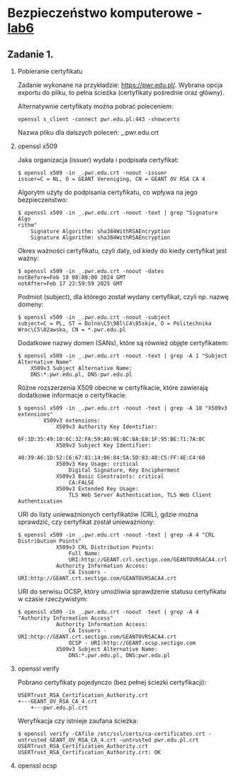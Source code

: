 # Bezpieczeństwo komputerowe - [lab6](sec-lab6.pdf)

## Zadanie 1.

1. Pobieranie certyfikatu

    Zadanie wykonane na przykładzie: https://pwr.edu.pl/. Wybrana opcja exportu do pliku, to pełna ścieżka (certyfikaty pośrednie oraz główny).

    Alternatywnie certyfikaty można pobrać poleceniem:
    ```
    openssl s_client -connect pwr.edu.pl:443 -showcerts
    ```

    Nazwa pliku dla dalszych poleceń: _.pwr.edu.crt

2. openssl x509

    Jaka organizacja (issuer) wydała i podpisała certyfikat:

    ```
    $ openssl x509 -in _.pwr.edu.crt -noout -issuer
    issuer=C = NL, O = GEANT Vereniging, CN = GEANT OV RSA CA 4
    ```

    Algorytm użyty do podpisania certyfikatu, co wpływa na jego bezpieczeństwo:
    ```
    $ openssl x509 -in _.pwr.edu.crt -noout -text | grep "Signature Algo
    rithm"
        Signature Algorithm: sha384WithRSAEncryption
        Signature Algorithm: sha384WithRSAEncryption
    ```

    Okres ważności certyfikatu, czyli daty, od kiedy do kiedy certyfikat jest ważny:
    ```
    $ openssl x509 -in _.pwr.edu.crt -noout -dates
    notBefore=Feb 18 00:00:00 2024 GMT
    notAfter=Feb 17 23:59:59 2025 GMT
    ```

    Podmiot (subject), dla którego został wydany certyfikat, czyli np. nazwę domeny:
    ```
    $ openssl x509 -in _.pwr.edu.crt -noout -subject
    subject=C = PL, ST = Dolno\C5\9Bl\C4\85skie, O = Politechnika Wroc\C5\82awska, CN = *.pwr.edu.pl
    ```

    Dodatkowe nazwy domen (SANs), które są również objęte certyfikatem:
    ```
    $ openssl x509 -in _.pwr.edu.crt -noout -text | grep -A 1 "Subject Alternative Name"
        X509v3 Subject Alternative Name:
        DNS:*.pwr.edu.pl, DNS:pwr.edu.pl
    ```

    Różne rozszerzenia X509 obecne w certyfikacie, które zawierają dodatkowe informacje o certyfikacie:
    ```
    $ openssl x509 -in _.pwr.edu.crt -noout -text | grep -A 10 "X509v3 extensions"
            X509v3 extensions:
                X509v3 Authority Key Identifier:
                    6F:1D:35:49:10:6C:32:FA:59:A0:9E:BC:8A:E8:1F:95:BE:71:7A:0C
                X509v3 Subject Key Identifier:
                    40:39:A6:1D:52:C6:67:81:14:06:84:5A:5D:83:48:C5:FF:4E:C4:60
                X509v3 Key Usage: critical
                    Digital Signature, Key Encipherment
                X509v3 Basic Constraints: critical
                    CA:FALSE
                X509v3 Extended Key Usage:
                    TLS Web Server Authentication, TLS Web Client Authentication
    ```

    URI do listy unieważnionych certyfikatów (CRL), gdzie można sprawdzić, czy certyfikat został unieważniony:
    ```
    $ openssl x509 -in _.pwr.edu.crt -noout -text | grep -A 4 "CRL Distribution Points"
                X509v3 CRL Distribution Points:
                    Full Name:
                    URI:http://GEANT.crl.sectigo.com/GEANTOVRSACA4.crl
                Authority Information Access:
                    CA Issuers - URI:http://GEANT.crt.sectigo.com/GEANTOVRSACA4.crt
    ```

    URI do serwisu OCSP, który umożliwia sprawdzenie statusu certyfikatu w czasie rzeczywistym:
    ```
    $ openssl x509 -in _.pwr.edu.crt -noout -text | grep -A 4 "Authority Information Access"
                Authority Information Access:
                    CA Issuers - URI:http://GEANT.crt.sectigo.com/GEANTOVRSACA4.crt
                    OCSP - URI:http://GEANT.ocsp.sectigo.com
                X509v3 Subject Alternative Name:
                    DNS:*.pwr.edu.pl, DNS:pwr.edu.pl
    ```

3. openssl verify

    Pobrano certyfikaty pojedynczo (bez pełnej ściezki certyfikacji):
    ```
    USERTrust_RSA_Certification_Authority.crt
    +---GEANT_OV_RSA_CA_4.crt
        +---pwr.edu.pl.crt
    ```

    Weryfikacja czy istnieje zaufana ścieżka:
    ```
    $ openssl verify -CAfile /etc/ssl/certs/ca-certificates.crt -untrusted GEANT_OV_RSA_CA_4.crt -untrusted pwr.edu.pl.crt USERTrust_RSA_Certification_Authority.crt
    USERTrust_RSA_Certification_Authority.crt: OK
    ```

4. openssl ocsp

    